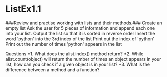 # ListEx1.1 #
###Review and practise working with lists and their methods.###
Create an empty list
Ask the user for 5 pieces of information and append each one into your list.
Output the list so that it is sorted in reverse order
Insert the word 'python' into the 3rd index of the list
Print out the index of 'python'
Print out the number of times 'python' appears in the list


Questions
*1. What does the alist.index() method return?
*2. While alist.count(object) will return the number of times an object appears in your list, how can you check if a given object is in your list?
*3. What is the difference between a method and a function?
